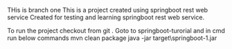THis is branch one
This is a project created using  springboot rest web service 
Created for testing and learning springboot rest web service.

To run the project checkout from git .
Goto to springboot-turorial and in cmd run below commands
mvn clean package
java -jar target\springboot-1.jar


